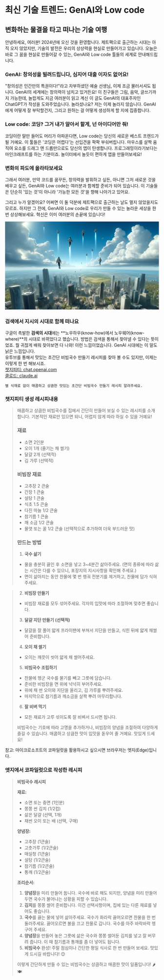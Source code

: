 # 최신 기술 트렌드: GenAI와 Low code
## 변화하는 물결을 타고 떠나는 기술 여행

안녕하세요, 여러분! 2024년에 오신 것을 환영합니다. 제트팩으로 출근하는 시대는 아직 오지 않았지만, 기술의 발전은 우리의 상상력을 현실로 만들어가고 있습니다. 오늘은 바로 그 꿈을 현실로 만들어갈 수 있는, GenAI와 Low code 툴들의 세계로 안내해드립니다.

### GenAI: 창의성을 빌려드립니다, 심지어 대출 이자도 없어요!
"창의성은 인간만의 특권이다!"라고 자부하셨던 예술 선생님, 이제 조금 물러서셔도 됩니다. GenAI의 세계에는 창의력이 넘치고 있거든요! 이 친구들은 그림, 음악, 글쓰기까지 가능한데, 놀랍게도 지금 여러분이 읽고 계신 이 글도 GenAI의 대표주자인 ChatGPT가 작성을 도와주었습니다. 놀라셨나요? 저는 이제 놀라지 않습니다. GenAI에게 어떻게 잘 부탁할건지, 그리고 원하는 걸 어떻게 생성하게 할 지에 집중합니다.

### Low code: 코딩? 그거 내가 알아서 할게, 넌 아이디어만 줘!
코딩이란 말만 들어도 머리가 아파온다면, Low code는 당신의 새로운 베스트 프렌드가 될 거예요. 이 툴들은 '코딩은 어렵다'는 선입견을 팍팍 부숴버립니다. 마우스를 살짝 움직여 요소를 드래그 앤 드롭만으로도 당신의 앱이 탄생합니다. 프로그래밍이라기보다는 마인크래프트를 하는 기분이죠. 놀이터에서 놀듯이 편하게 앱을 만들어보세요!

### 변화의 파도에 올라타보세요
그래서 여러분, 만약 코드를 꿈꾸든, 창의력을 발휘하고 싶든, 아니면 그저 새로운 것을 배우고 싶든, GenAI와 Low code는 여러분과 함께할 준비가 되어 있습니다. 이 기술들은 단순히 '있는 것'이 아니라 '가능한 모든 것'을 향해 나아가고 있어요. 

그리고 누가 알겠어요? 어쩌면 이 둘 덕분에 제트팩으로 출근하는 날도 멀지 않았을지도 모르죠. 하지만 그 전에, GenAI와 Low code로 우리가 만들 수 있는 놀라운 세상을 한번 상상해보세요. 혁신은 이미 여러분의 손끝에 있습니다!

![챗지피티와 함께 만든 제트팩을 메고 출퇴근 하는 사람들 모습](images/jetpack_commuters.png)

### 검색에서 지시의 시대로 함께 떠나요
구글이 촉발한 **검색의 시대**에는 **노우하우(know-how)에서 노우웨어(know-where)**의 시대로 바뀌었다고 했습니다. 방법은 검색을 통해서 찾아낼 수 있다는 뜻이었죠. 뭘 귀찮게 배워 찾아보면 다 나와! 이런 느낌이었습니다. GenAI 시대에는 이 말도 낡은 느낌입니다.  
유투브를 통해서 맛있는 초간단 비빔국수 만들기 레시피를 찾아 볼 수도 있지만, 이제는 이렇게 한 번 해보시죠.  
[챗지피티: chat.openai.com](https://chat.openai.com/)  
[클로드: claude.ai](https://claude.ai/)

```prompt
별 식재료 없이 매콤하고 상큼한 맛있는 초간단 비빔국수 만들기 레시피 알려주세요.
```

### 챗지피티 생성 레시피내용
>매콤하고 상큼한 비빔국수를 집에서 간단히 만들어 보실 수 있는 레시피를 소개합니다. 기본적인 재료만 있으면 되니, 어렵지 않게 따라 하실 수 있을 거예요!
>
>### 재료
>- 소면 2인분
>- 오이 1개 (줄기는 채 썰기)
>- 달걀 2개 (선택적)
>- 김 가루 (선택적)
>
>### 비빔장 재료
>- 고추장 2 큰술
>- 간장 1 큰술
>- 설탕 1 큰술
>- 식초 1.5 큰술
>- 다진 마늘 1/2 큰술
>- 참기름 1 큰술
>- 깨 소금 1/2 큰술
>- 물엿 또는 꿀 1/2 큰술 (선택적으로 추가하여 더욱 부드러운 맛)
>
>### 만드는 방법
>1. **국수 삶기**
>   - 물을 충분히 끓인 후 소면을 넣고 3~4분간 삶아주세요. (면의 종류에 따라 삶는 시간은 다를 수 있으니, 포장지의 지시사항을 확인해 주세요.)
>   - 면이 삶아지는 동안 찬물에 몇 번 헹궈 전분기를 제거하고, 찬물에 담가 식혀주세요.

>2. **비빔장 만들기**
>   - 비빔장 재료를 모두 섞어주세요. 각자의 입맛에 따라 조절하며 맞추면 좋습니다.
>
>3. **달걀 지단 만들기 (선택적)**
>   - 달걀을 잘 풀어 얇게 프라이팬에 부쳐서 지단을 만들고, 식힌 뒤에 얇게 채썰어 준비합니다.
>
>4. **오이 채 썰기**
>   - 오이는 깨끗이 씻어 얇게 채 썰어주세요.
>
>5. **비빔국수 조립하기**
>   - 찬물에 헹군 국수를 물기를 빼고 그릇에 담습니다.
>   - 준비한 비빔장을 면 위에 넉넉히 부어주세요.
>   - 위에 채 썬 오이와 지단을 올리고, 김 가루를 뿌려주세요.
>   - 마지막으로 참기름과 깨소금을 살짝 뿌려 마무리합니다.
>
>6. **잘 비벼 먹기**
>   - 모든 재료가 고루 섞이도록 잘 비벼서 드시면 됩니다.
>
>비빔국수는 기호에 따라 고명을 추가하거나, 비빔장의 양념을 조절하여 다양하게 즐길 수 있습니다. 매콤하고 상큼한 맛이 입맛을 돋우어 줄 거예요. 맛있게 드세요!

참고: 마이크로소프트의 코파일럿을 활용하시고 싶으시면 브라우저는 엣지(Edge)입니다.  
### 엣지에서 코파일럿으로 작성한 레시피
> **비빔국수 레시피**
> 
> **재료:**
> - 소면 또는 중면 (1인분)
> - 쫑쫑 썬 김치 (1/2컵)
> - 삶은 달걀 (선택, 1개)
> - 채썬 오이 또는 배 (선택, 구매)
> 
> **양념장:**
> - 고추장 (1큰술)
> - 고춧가루 (1/2큰술)
> - 매실청 (1큰술)
> - 설탕 (1/2큰술)
> - 참기름 (1/2큰술)
> - 통깨 (1/2큰술)
> 
> **조리순서:**
> 1. **양념장**을 미리 만들어 둡니다. 국수에 바로 해도 되지만, 양념을 미리 만들어 두면 국수가 불어나는 상황을 피할 수 있습니다.
> 2. **김치**를 쫑쫑 썰어 준비합니다. 이건 선택사항이며, 집에 있는 다른 재료를 넣어도 좋습니다.
> 3. **국수**를 끓는 물에 넣어 삶아주세요. 국수가 화라락 끓어오르면 찬물을 한 번 둘러주세요. 끓어오르면 불을 끄고 찬물로 갑니다. 국수를 아주 바락바락 헹구어 주세요.
> 4. **양념장**을 만들어 놓은 그릇에 삶은 국수와 쫑쫑 썰어둔 김치를 넣고 잘 버무려 줍니다. 이 때 참기름과 통깨를 좀 더 넣어도 됩니다.
> 5. **비빔국수** 완성! 주말 점심이나 간단한 평일 식사로 한 번 만들어 보세요. 맛있게 드시길 바랍니다! 😊
> 
> 이렇게 간단하게 만들 수 있는 비빔국수는 상큼하고 매콤한 맛이 일품입니다! 🌶️🍽️

